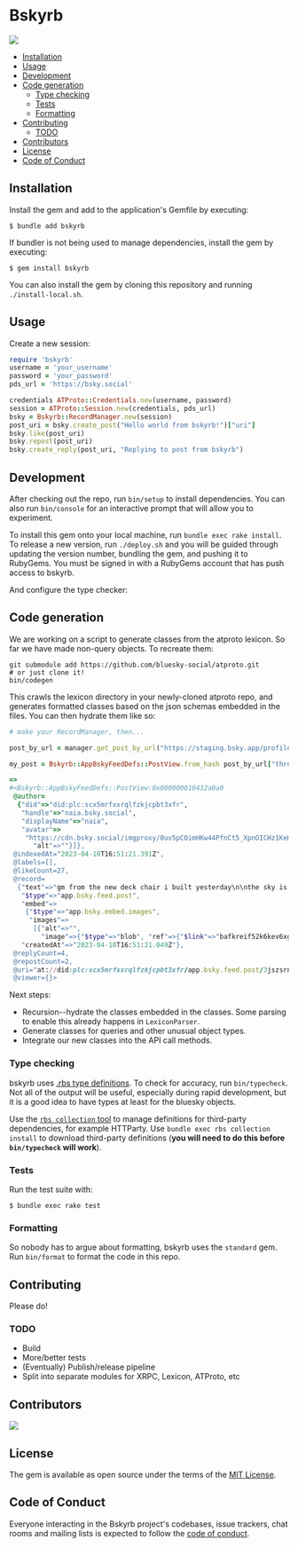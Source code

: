 # Bskyrb
![](https://img.shields.io/github/actions/workflow/status/ShreyanJain9/bskyrb/ruby.yml?style=plastic)

- [Installation](#installation)
- [Usage](#usage)
- [Development](#development)
- [Code generation](#code-generation)
  - [Type checking](#type-checking)
  - [Tests](#tests)
  - [Formatting](#formatting)
- [Contributing](#contributing)
  - [TODO](#todo)
- [Contributors](#contributors)
- [License](#license)
- [Code of Conduct](#code-of-conduct)

## Installation

Install the gem and add to the application's Gemfile by executing:

    $ bundle add bskyrb

If bundler is not being used to manage dependencies, install the gem by executing:

    $ gem install bskyrb
    
You can also install the gem by cloning this repository and running `./install-local.sh`.


## Usage

Create a new session:

```ruby
require 'bskyrb'
username = 'your_username'
password = 'your_password'
pds_url = 'https://bsky.social'

credentials ATProto::Credentials.new(username, password)
session = ATProto::Session.new(credentials, pds_url)
bsky = Bskyrb::RecordManager.new(session)
post_uri = bsky.create_post("Hello world from bskyrb!")["uri"]
bsky.like(post_uri)
bsky.repost(post_uri)
bsky.create_reply(post_uri, "Replying to post from bskyrb")
```

## Development

After checking out the repo, run `bin/setup` to install dependencies. You can also run `bin/console` for an interactive prompt that will allow you to experiment.

To install this gem onto your local machine, run `bundle exec rake install`. To release a new version, run `./deploy.sh` and you will be guided through updating the version number, bundling the gem, and pushing it to RubyGems. You must be signed in with a RubyGems account that has push access to bskyrb.

And configure the type checker:

## Code generation

We are working on a script to generate classes from the atproto lexicon. So far we have made non-query objects. To recreate them:

```
git submodule add https://github.com/bluesky-social/atproto.git
# or just clone it!
bin/codegen
```

This crawls the lexicon directory in your newly-cloned atproto repo, and generates formatted classes based on the json schemas embedded in the files. You can then hydrate them like so:

```ruby
# make your RecordManager, then...

post_by_url = manager.get_post_by_url("https://staging.bsky.app/profile/naia.bsky.social/post/3jszsrnruws27")

my_post = Bskyrb::AppBskyFeedDefs::PostView.from_hash post_by_url["thread"]["post"]

=>
#<Bskyrb::AppBskyFeedDefs::PostView:0x000000010432a0a0
 @author=
  {"did"=>"did:plc:scx5mrfxxrqlfzkjcpbt3xfr",
   "handle"=>"naia.bsky.social",
   "displayName"=>"naia",
   "avatar"=>
    "https://cdn.bsky.social/imgproxy/0uv5pCOimHKw44PfnCt5_XpnOICHz1KeHCl8dknI_ZY/rs:fill:1000:1000:1:0/plain/bafkreibabes4xznjzdwxqj4hzirg7lofhl2detvabroibakewssfkr
      "alt"=>""}]},
 @indexedAt="2023-04-10T16:51:21.391Z",
 @labels=[],
 @likeCount=27,
 @record=
  {"text"=>"gm from the new deck chair i built yesterday\n\nthe sky is very blue",
   "$type"=>"app.bsky.feed.post",
   "embed"=>
    {"$type"=>"app.bsky.embed.images",
     "images"=>
      [{"alt"=>"",
        "image"=>{"$type"=>"blob", "ref"=>{"$link"=>"bafkreif52k6kev6xgy2ydptub5oryss3gsscajrec6zh5r2els4si2yj7i"}, "mimeType"=>"image/jpeg", "size"=>796921}}]},
   "createdAt"=>"2023-04-10T16:51:21.049Z"},
 @replyCount=4,
 @repostCount=2,
 @uri="at://did:plc:scx5mrfxxrqlfzkjcpbt3xfr/app.bsky.feed.post/3jszsrnruws27",
 @viewer={}>
```

Next steps:

- Recursion--hydrate the classes embedded in the classes. Some parsing to enable this already happens in `LexiconParser`.
- Generate classes for queries and other unusual object types.
- Integrate our new classes into the API call methods.

### Type checking

bskyrb uses [.rbs type definitions](https://github.com/ruby/rbs). To check for accuracy, run `bin/typecheck`. Not all of the output will be useful, especially during rapid development, but it is a good idea to have types at least for the bluesky objects.

Use the [`rbs collection` tool](https://github.com/ruby/rbs/blob/master/docs/collection.md) to manage definitions for third-party dependencies, for example HTTParty. Use `bundle exec rbs collection install` to download third-party definitions (**you will need to do this before `bin/typecheck` will work**).

### Tests

Run the test suite with:

    $ bundle exec rake test

### Formatting

So nobody has to argue about formatting, bskyrb uses the `standard` gem. Run `bin/format` to format the code in this repo.

## Contributing

Please do!

### TODO

- Build
- More/better tests
- (Eventually) Publish/release pipeline
- Split into separate modules for XRPC, Lexicon, ATProto, etc

## Contributors

<a href="https://github.com/ShreyanJain9/bskyrb/graphs/contributors">
  <img src="https://contrib.rocks/image?repo=ShreyanJain9/bskyrb" />
</a>

<!-- ALL-CONTRIBUTORS-LIST:START - Do not remove or modify this section -->
<!-- prettier-ignore-start -->
<!-- markdownlint-disable -->

<!-- markdownlint-restore -->
<!-- prettier-ignore-end -->

<!-- ALL-CONTRIBUTORS-LIST:END -->

## License

The gem is available as open source under the terms of the [MIT License](https://opensource.org/licenses/MIT).

## Code of Conduct

Everyone interacting in the Bskyrb project's codebases, issue trackers, chat rooms and mailing lists is expected to follow the [code of conduct](https://github.com/[USERNAME]/bskyrb/blob/master/CODE_OF_CONDUCT.md).
